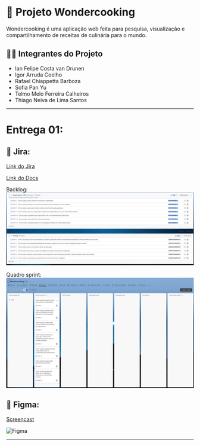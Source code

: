 # 🍰 Projeto Wondercooking

Wondercooking é uma aplicação web feita para pesquisa, visualização e compartilhamento de receitas de culinária para o mundo.

## 👩‍🎓 Integrantes do Projeto

- Ian Felipe Costa van Drunen
- Igor Arruda Coelho
- Rafael Chiappetta Barboza
- Sofia Pan Yu
- Telmo Melo Ferreira Calheiros
- Thiago Neiva de Lima Santos

---

# Entrega 01:

## 📝 Jira:

<a href = "https://cesar-team-pz3i66at.atlassian.net/jira/software/projects/WON/boards/34" target = "_blanck">Link do Jira</a>

<a href = "https://docs.google.com/document/d/1IX6r9FOJcd_eR8FyVsrMSKdi9eVuUcwD_jcz5_sBhKQ/edit?tab=t.0" target = "_blanck">Link do Docs</a>

Backlog:
\
<img src="Imagens/Backlog.png" alt = "Backlog" width = "600">

Quadro sprint:
\
<img src="Imagens/Quadro_sprint.png" alt = "Quadro sprint" width = "600">

## 🎨 Figma:

<a href = "https://www.youtube.com" target = "_blanck">Screencast</a>

<img src="" alt = "Figma" width = "400">

---

